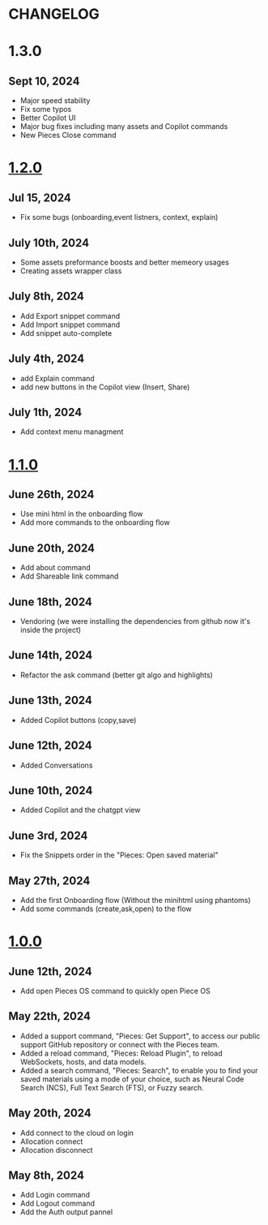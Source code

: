# CHANGELOG
# 1.3.0

## Sept 10, 2024

- Major speed stability 
- Fix some typos
- Better Copilot UI
- Major bug fixes including many assets and Copilot commands
- New Pieces Close command

# [1.2.0](https://github.com/pieces-app/plugin_sublime/milestone/3)

##  Jul 15, 2024

- Fix some bugs (onboarding,event listners, context, explain)

## July 10th, 2024

- Some assets preformance boosts and better memeory usages
- Creating assets wrapper class

## July 8th, 2024

- Add Export snippet command
- Add Import snippet command
- Add snippet auto-complete

## July 4th, 2024

- add Explain command
- add new buttons in the Copilot view (Insert, Share)

## July 1th, 2024

- Add context menu managment 

# [1.1.0](https://github.com/pieces-app/plugin_sublime/milestone/2)
## June 26th, 2024

- Use mini html in the onboarding flow
- Add more commands to the onboarding flow

## June 20th, 2024

- Add about command
- Add Shareable link command

## June 18th, 2024

- Vendoring (we were installing the dependencies from github now it's inside the project)

## June 14th, 2024

- Refactor the ask command (better git algo and highlights)

## June 13th, 2024

- Added Copilot buttons (copy,save)

## June 12th, 2024

- Added Conversations

## June 10th, 2024

- Added Copilot and the chatgpt view

## June 3rd, 2024

- Fix the Snippets order in the "Pieces: Open saved material"

## May 27th, 2024

- Add the first Onboarding flow (Without the minihtml using phantoms)
- Add some commands (create,ask,open) to the flow

# [1.0.0](https://github.com/pieces-app/plugin_sublime/milestone/1)

## June 12th, 2024

- Add open Pieces OS command to quickly open Piece OS

## May 22th, 2024

- Added a support command, "Pieces: Get Support", to access our public support GitHub repository or connect with the Pieces team.
- Added a reload command, "Pieces: Reload Plugin", to reload WebSockets, hosts, and data models.
- Added a search command, "Pieces: Search", to enable you to find your saved materials using a mode of your choice, such as Neural Code Search (NCS), Full Text Search (FTS), or Fuzzy search.

## May 20th, 2024

- Add connect to the cloud on login
- Allocation connect
- Allocation disconnect

## May 8th, 2024

- Add Login command
- Add Logout command
- Add the Auth output pannel
